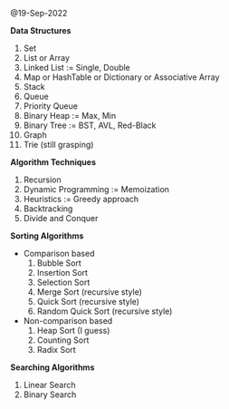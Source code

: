 @19-Sep-2022

**Data Structures**
1. Set
2. List or Array
3. Linked List := Single, Double
4. Map or HashTable or Dictionary or Associative Array
5. Stack
6. Queue
7. Priority Queue 
8. Binary Heap := Max, Min
9. Binary Tree := BST, AVL, Red-Black
10. Graph
11. Trie (still grasping)

**Algorithm Techniques**
1. Recursion
2. Dynamic Programming := Memoization
3. Heuristics := Greedy approach
4. Backtracking
5. Divide and Conquer

**Sorting Algorithms**
- Comparison based
  1. Bubble Sort
  2. Insertion Sort
  3. Selection Sort
  4. Merge Sort (recursive style)
  5. Quick Sort (recursive style)
  6. Random Quick Sort (recursive style)
- Non-comparison based
  1. Heap Sort (I guess)
  2. Counting Sort
  3. Radix Sort

**Searching Algorithms**
1. Linear Search
2. Binary Search